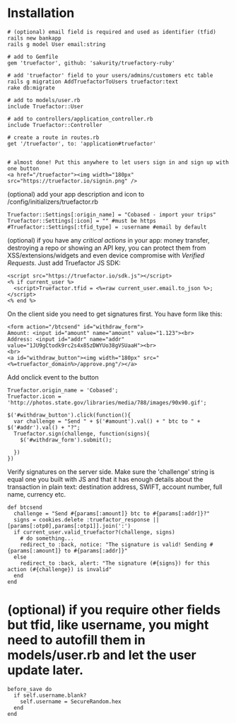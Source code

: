 # Installation

```
# (optional) email field is required and used as identifier (tfid)
rails new bankapp
rails g model User email:string

# add to Gemfile
gem 'truefactor', github: 'sakurity/truefactory-ruby'

# add 'truefactor' field to your users/admins/customers etc table
rails g migration AddTruefactorToUsers truefactor:text
rake db:migrate

# add to models/user.rb
include Truefactor::User

# add to controllers/application_controller.rb
include Truefactor::Controller

# create a route in routes.rb
get '/truefactor', to: 'application#truefactor'


# almost done! Put this anywhere to let users sign in and sign up with one button
<a href="/truefactor"><img width="180px" src="https://truefactor.io/signin.png" />
```

(optional) add your app description and icon to /config/initializers/truefactor.rb
```
Truefactor::Settings[:origin_name] = "Cobased - import your trips"
Truefactor::Settings[:icon] = "" #must be https
#Truefactor::Settings[:tfid_type] = :username #email by default
```

(optional) if you have any *critical actions* in your app: money transfer, destroying a repo or showing an API key, you can protect them from XSS/extensions/widgets and even device compromise with *Verified Requests*. Just add Truefactor JS SDK:
```
<script src="https://truefactor.io/sdk.js"></script>
<% if current_user %>
  <script>Truefactor.tfid = <%=raw current_user.email.to_json %>;</script>
<% end %>
```
On the client side you need to get signatures first. You have form like this:
```
<form action="/btcsend" id="withdraw_form">
Amount: <input id="amount" name="amount" value="1.123"><br>
Address: <input id="addr" name="addr" value="1JU9gCtodk9rc2s4x85zDWYUo38gVSUaaH"><br>
<br>
<a id="withdraw_button"><img width="180px" src="<%=truefactor_domain%>/approve.png"/></a>
```

Add onclick event to the button
```
Truefactor.origin_name = 'Cobased';
Truefactor.icon = 'http://photos.state.gov/libraries/media/788/images/90x90.gif';

$('#withdraw_button').click(function(){
  var challenge = "Send " + $('#amount').val() + " btc to " + $('#addr').val() + "?";
  Truefactor.sign(challenge, function(signs){
    $('#withdraw_form').submit();

  })
})
```

Verify signatures on the server side. Make sure the 'challenge' string is equal one you built with JS and that it has enough details about the transaction in plain text: destination address, SWIFT, account number, full name, currency etc.

```
def btcsend
  challenge = "Send #{params[:amount]} btc to #{params[:addr]}?"
  signs = cookies.delete :truefactor_response || [params[:otp0],params[:otp1]].join(':')
  if current_user.valid_truefactor?(challenge, signs)
    # do something...
    redirect_to :back, notice: "The signature is valid! Sending #{params[:amount]} to #{params[:addr]}"
  else
    redirect_to :back, alert: "The signature (#{signs}) for this action (#{challenge}) is invalid"
  end
end
```


# (optional) if you require other fields but tfid, like username, you might need to autofill them in models/user.rb and let the user update later.
```
before_save do
  if self.username.blank?
    self.username = SecureRandom.hex
  end
end
```